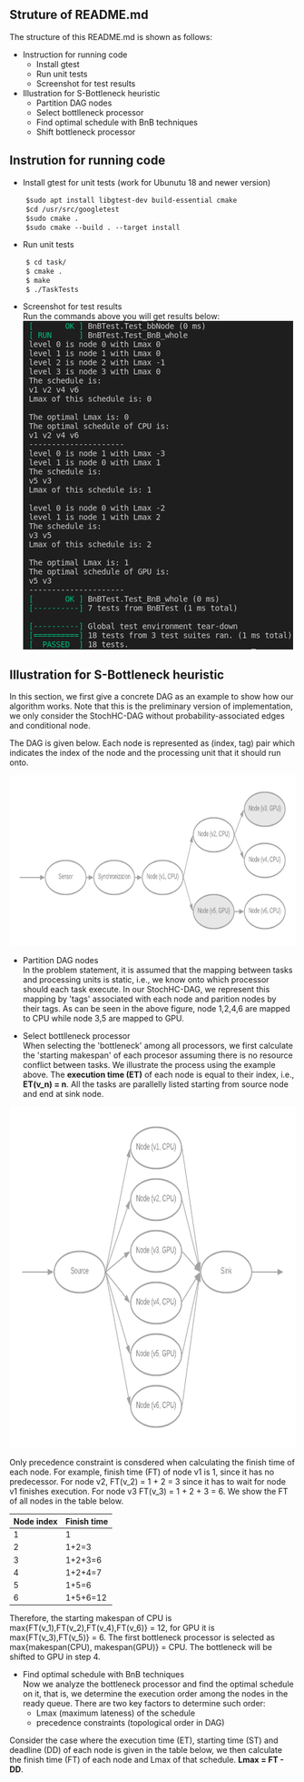 ## Struture of README.md
The structure of this README.md is shown as follows:
- Instruction for running code
    - Install gtest
    - Run unit tests
    - Screenshot for test results
- Illustration for S-Bottleneck heuristic
    - Partition DAG nodes
    - Select bottlleneck processor
    - Find optimal schedule with BnB techniques
    - Shift bottleneck processor

## Instrution for running code
- Install gtest for unit tests (work for Ubunutu 18 and newer version)
```
    $sudo apt install libgtest-dev build-essential cmake
    $cd /usr/src/googletest
    $sudo cmake .
    $sudo cmake --build . --target install
```
- Run unit tests
```
    $ cd task/
    $ cmake .
    $ make
    $ ./TaskTests
```
- Screenshot for test results  
Run the commands above you will get results below:  
![The image could not be found](https://github.com/Xuanliang-Deng/RTSS2021_Industry_Submission/blob/master/images/TaskResultsS.png)

## Illustration for S-Bottleneck heuristic
In this section, we first give a concrete DAG as an example to show how our algorithm works. Note that this is the preliminary version of implementation, we only consider the StochHC-DAG without probability-associated edges and conditional node.

The DAG is given below. Each node is represented as (index, tag) pair which indicates the index of the node and the processing unit that it should run onto.  
<div align=center><img width="1500" height="300" src="https://github.com/Xuanliang-Deng/RTSS2021_Industry_Submission/blob/master/images/S-Bottleneck%20Example.png"/></div>

- Partition DAG nodes  
In the problem statement, it is assumed that the mapping between tasks and processing units is static, i.e., we know onto which processor should each task execute. In our StochHC-DAG, we represent this mapping by 'tags' associated with each node and parition nodes by their tags. As can be seen in the above figure, node 1,2,4,6 are mapped to CPU while node 3,5 are mapped to GPU.  

- Select bottlleneck processor  
When selecting the 'bottleneck' among all processors, we first calculate the 'starting makespan' of each procesor assuming there is no resource conflict between tasks. We illustrate the process using the example above. The **execution time (ET)** of each node is equal to their index, i.e., **ET(v_n) = n**. All the tasks are parallelly listed starting from source node and end at sink node.  

<div align=center><img width="800" height="600" src="https://github.com/Xuanliang-Deng/RTSS2021_Industry_Submission/blob/master/images/StartingMKS.png"/></div>

Only precedence constraint is consdered when calculating the finish time of each node. For example, finish time (FT) of node v1 is 1, since it has no predecessor. For node v2, FT(v_2) = 1 + 2 = 3 since it has to wait for node v1 finishes execution. For node v3 FT(v_3) = 1 + 2 + 3 = 6. We show the FT of all nodes in the table below.  

|   Node index  |   Finish time |
| ------------- | ------------- |
|       1       |        1      |
|       2       |      1+2=3    |
|       3       |    1+2+3=6    |
|       4       |    1+2+4=7    |
|       5       |      1+5=6    |
|       6       |   1+5+6=12    |

Therefore, the starting makespan of CPU is max{FT(v_1),FT(v_2),FT(v_4),FT(v_6)} = 12, for GPU it is max{FT(v_3),FT(v_5)} = 6. The first bottleneck processor is selected as max{makespan(CPU), makespan(GPU)} = CPU. The bottleneck will be shifted to GPU in step 4.  

- Find optimal schedule with BnB techniques  
Now we analyze the bottleneck processor and find the optimal schedule on it, that is, we determine the execution order among the nodes in the ready queue. There are two key factors to determine such order:
    - Lmax (maximum lateness) of the schedule
    - precedence constraints (topological order in DAG) 

Consider the case where the execution time (ET), starting time (ST) and deadline (DD) of each node is given in the table below, we then calculate the finish time (FT) of each node and Lmax of that schedule. **Lmax = FT - DD**.



